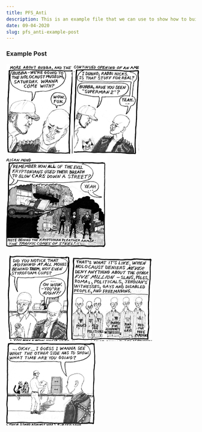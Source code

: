 ```yaml
---
title: PFS_Anti
description: This is an example file that we can use to show how to build a post
date: 09-04-2020
slug: pfs_anti-example-post
---
```

<!-- 
    add file MetaData shown above 
    note: it has to be at the very top of the file
-->

### Example Post
<!-- images are added this way -- alt text exists within the square brackets -->
![PFS_Anti_1](content/example_post/2009_09_14_r1p1_PfS-AntiS2_1_.png)
![PFS_Anti_2](content/example_post/2009_09_14_r1p2_PfS-AntiS2_2_.png)
![PFS_Anti_3](content/example_post/2009_09_14_r1p3_PfS-AntiS2_3_.png)

<!-- add an additional return to have the images show up on the next line -->
![PFS_Anti_4](content/example_post/2009_09_14_r2p1_PfS-AntiS2_4_.png)
![PFS_Anti_5](content/example_post/2009_09_14_r2p2_PfS-AntiS2_5_.png)
![PFS_Anti_6](content/example_post/2009_09_14_r2p3_PfS-AntiS2_6_.png)
